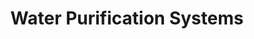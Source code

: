 ---
layout: product
title:  Water Purification Systems
description: 
products:
    - title: RO water plants
      image: /images/products/RO_plant.jpg
      description: "Water purification systems are used to remove excess salts and unwanted sediments. Our Water softeners are extensively used to remove harmful Fluoride content present in water. We offer premium grade RO water purification systems that are designed using the best resources and technology. <br>We use a biosand lining and high quality Rexine candles. The capacity varies from 5 to over 500 LPH, as our systems are fully customized to your exact needs" 

    - title: Water softeners
      image: /images/products/RO_plant.jpg
      description: "Our solar water pumping systems provide reliable water supply at low costs. We offer a wide range of power pumps 1 - 20 HP. Available for both Single and 3-phase. The installation is done with utmost care and the systems are guaranteed with a full service warranty for 5 years." 

      
permalink: /water-purification-systems/
---